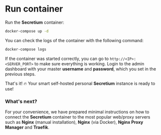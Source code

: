 # Run container

Run the **Secretium** container:

``` bash
docker-compose up -d
```

You can check the logs of the container with the following command:

``` bash
docker-compose logs
```

If the container was started correctly, you can go to `http://<IP>:<SERVER_PORT>` to make sure everything is working. Login to the admin dashboard with your master **username** and **password**, which you set in the previous steps.

That's it! :fire: Your smart self-hosted personal **Secretium** instance is ready to use!

### What's next?

For your convenience, we have prepared minimal instructions on how to connect the **Secretium** container to the most popular web/proxy servers such as **Nginx** (manual installation), **Nginx** (via Docker), **Nginx Proxy Manager** and **Traefik**.

<!--@include: ../parts/links.md-->